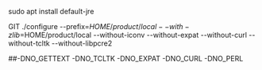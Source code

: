 sudo apt install default-jre


GIT
./configure --prefix=$HOME/product/local --with-zlib=$HOME/product/local --without-iconv --without-expat --without-curl --without-tcltk --without-libpcre2

##-DNO_GETTEXT -DNO_TCLTK -DNO_EXPAT -DNO_CURL -DNO_PERL